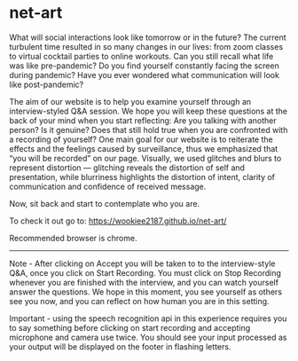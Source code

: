 # net-art

What will social interactions look like tomorrow or in the future? The current turbulent time resulted in so many changes in our lives: from zoom classes to virtual cocktail parties to online workouts. Can you still recall what life was like pre-pandemic? Do you find yourself constantly facing the screen during pandemic? Have you ever wondered what communication will look like post-pandemic?

The aim of our website is to help you examine yourself through an interview-styled Q&A session. We hope you will keep these questions at the back of your mind when you start reflecting: Are you talking with another person? Is it genuine? Does that still hold true when you are confronted with a recording of yourself? One main goal for our website is to reiterate the effects and the feelings caused by surveillance, thus we emphasized that “you will be recorded” on our page. Visually, we used glitches and blurs to represent distortion — glitching reveals the distortion of self and presentation, while blurriness highlights the distortion of intent, clarity of communication and confidence of received message.

Now, sit back and start to contemplate who you are.

To check it out go to: https://wookiee2187.github.io/net-art/

Recommended browser is chrome.
_____________________________________________________________________________________________________________

Note - After clicking on Accept you will be taken to to the interview-style Q&A, once you click on Start Recording. You must click on Stop Recording whenever you are finished with the interview, and you can watch yourself answer the questions. We hope in this moment, you see yourself as others see you now, and you can reflect on how human you are in this setting.

Important - using the speech recognition api in this experience requires you to
say something before clicking on start recording and accepting microphone and
camera use twice. You should see your input processed as your output will be
displayed on the footer in flashing letters. 
